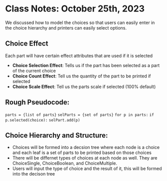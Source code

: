 # Class Notes: October 25th, 2023

We discussed how to model the choices so that users can easily enter in the choice hierarchy and printers can easily select options.

## Choice Effect
Each part will have certain effect attributes that are used if it is selected
 - **Choice Selection Effect**: Tells us if the part has been selected as a part of the current choice
 - **Choice Count Effect**: Tell us the quantity of the part to be printed if selected
 - **Choice Scale Effect**: Tell us the parts scale if selected (100% default)

## Rough Pseudocode:
`parts = {list of parts}`
`selParts = {set of parts}`
`for p in parts:`
	`if p.selected(choice):`
		`selPart.add(p)`

## Choice Hierarchy and Structure:
 - Choices will be formed into a decsion tree where each node is a choice and each leaf is a set of parts to be printed based on those choices
 - There will be differnet types of choices at each node as well. They are ChoiceSingle, ChoiceBoolean, and ChoiceMultiple.
 - Users will input the type of choice and the result of it, this will be formed into the decison tree
